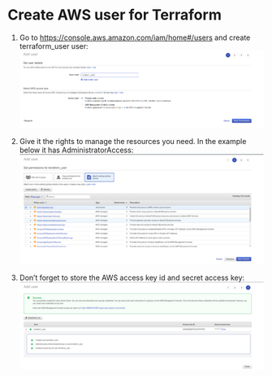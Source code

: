 # Create AWS user for Terraform

1. Go to https://console.aws.amazon.com/iam/home#/users and create terraform_user user:
![terraform_user](../imgs/img01.png "Adding user")

2. Give it the rights to manage the resources you need. In the example below it has AdministratorAccess:
![AdministratorAccess](../imgs/img02.png "Add AdministratorAccess to terraform_user")

3. Don’t forget to store the AWS access key id and secret access key:
![copy access key and secret](../imgs/img03.png "Access key and secret")
